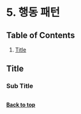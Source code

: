 # 5. 행동 패턴

## Table of Contents

  1. [Title](#title)

## Title

### Sub Title

```javascript
```

**[Back to top](#table-of-contents)**
